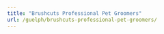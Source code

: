 ```yaml
---
title: "Brushcuts Professional Pet Groomers"
url: /guelph/brushcuts-professional-pet-groomers/
---
```

